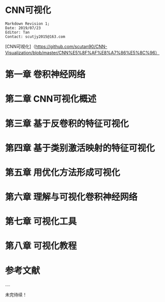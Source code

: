 

# CNN可视化





```
Markdown Revision 1;
Date: 2019/07/23
Editor: Tan
Contact: scutjy2015@163.com
```



[CNN可视化]（https://github.com/scutan90/CNN-Visualization/blob/master/CNN%E5%8F%AF%E8%A7%86%E5%8C%96）



# 第一章 卷积神经网络

# 第二章 CNN可视化概述

# 第三章 基于反卷积的特征可视化

# 第四章 基于类别激活映射的特征可视化

# 第五章 用优化方法形成可视化

# 第六章 理解与可视化卷积神经网络

# 第七章 可视化工具

# 第八章 可视化教程

# 参考文献



 ....

 未完待续！

 
